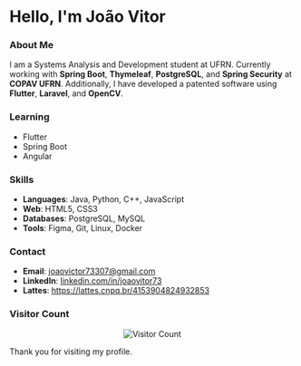 # Hello, I'm João Vitor

### About Me
I am a Systems Analysis and Development student at UFRN. Currently working with **Spring Boot**, **Thymeleaf**, **PostgreSQL**, and **Spring Security** at **COPAV UFRN**. Additionally, I have developed a patented software using **Flutter**, **Laravel**, and **OpenCV**.

### Learning
- Flutter
- Spring Boot
- Angular

### Skills
- **Languages**: Java, Python, C++, JavaScript
- **Web**: HTML5, CSS3
- **Databases**: PostgreSQL, MySQL
- **Tools**: Figma, Git, Linux, Docker

### Contact
- **Email**: joaovictor73307@gmail.com
- **LinkedIn**: [linkedin.com/in/joaovitor73](https://www.linkedin.com/in/joaovitor73/)
- **Lattes**: https://lattes.cnpq.br/4153904824932853

### Visitor Count
<p align="center">
   <img src="https://profile-counter.glitch.me/JoaoVitor733/count.svg" alt="Visitor Count">
</p>

Thank you for visiting my profile.
